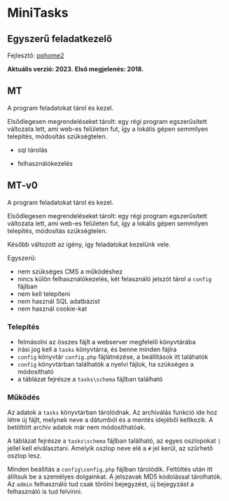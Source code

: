 # MiniTasks

## Egyszerű feladatkezelő

Fejlesztő: [pphome2](https:/github.com/pphome2)

**Aktuális verzió: 2023.**
**Első megjelenés: 2018.**


## MT

A program feladatokat tárol és kezel.

Elsődlegesen megrendeléseket tárolt: egy régi program egszerűsített változata lett,
ami web-es felületen fut, így a lokális gépen semmilyen telepítés, módosítás szükségtelen.

+ sql tárolás
- felhasználókezelés

## MT-v0

A program feladatokat tárol és kezel.

Elsődlegesen megrendeléseket tárolt: egy régi program egszerűsített változata lett,
ami web-es felületen fut, így a lokális gépen semmilyen telepítés, módosítás szükségtelen.

Később változott az igény, így feladatokat kezelünk vele.

Egyszerű:
- nem szükséges CMS a működéshez
- nincs külön felhasználókezelés, két felasználó jelszót tárol a `config` fájlban
- nem kell telepíteni
- nem használ SQL adatbázist
- nem használ cookie-kat


### Telepítés

- felmásolni az összes fájlt a webserver megfelelő könyvtárába
- írási jog kell a `tasks` könyvtárra, és benne minden fájlra
- `config` könyvtár `config.php` fájlátnézése, a beállítások itt taláhatók
- `config` könyvtárban találhatók a nyelvi fájlok, ha szükséges a módosítható
- a táblázat fejrésze a `tasks\schema` fájlban található


### Működés

Az adatok a `tasks` könyvtárban tárolódnak. Az archiválás funkció ide hoz
létre új fájlt, melynek neve a dátumból és a mentés idejéből keltkezik.
A betöltött archiv adatok már nem módosíthatóak.

A táblázat fejrésze a `tasks\schema` fájlban található, az egyes oszlopokat `|`
jellel kell elválasztani. Amelyik oszlop neve elé a `#` jel kerül, az szűrhető
oszlop lesz.

Minden beállítás a `config\config.php` fájlban tárolódik. Feltöltés után itt
állítsuk be a személyes dolgainkat. A jelszavak MD5 kódolással tárolhatók. Az
`admin` felhasználó tud csak törölni bejegyzést, új bejegyzást a felhasználó is 
tud felvinni.

